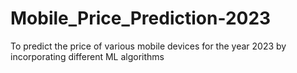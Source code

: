 # Mobile_Price_Prediction-2023
To predict the price of various mobile devices for the  year 2023 by incorporating different ML algorithms
